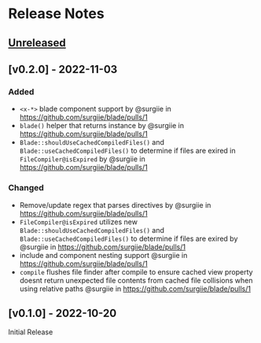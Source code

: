 # Release Notes

## [Unreleased](https://github.com/surgiie/blade/compare/v0.2.0...master)
## [v0.2.0] - 2022-11-03

### Added

- `<x-*>` blade component support by @surgiie in https://github.com/surgiie/blade/pulls/1
- `blade()` helper that returns instance by @surgiie in https://github.com/surgiie/blade/pulls/1
-  `Blade::shouldUseCachedCompiledFiles()` and `Blade::useCachedCompiledFiles()` to determine if files are exired in `FileCompiler@isExpired` by @surgiie in https://github.com/surgiie/blade/pulls/1
### Changed
- Remove/update regex that parses directives by @surgiie in https://github.com/surgiie/blade/pulls/1
-  `FileCompiler@isExpired` utilizes new `Blade::shouldUseCachedCompiledFiles()` and `Blade::useCachedCompiledFiles()` to determine if files are exired by @surgiie in https://github.com/surgiie/blade/pulls/1
- include and component nesting support @surgiie in https://github.com/surgiie/blade/pulls/1
- `compile` flushes file finder after compile to ensure cached view property doesnt return unexpected file contents from cached file collisions when using relative paths @surgiie in https://github.com/surgiie/blade/pulls/1

## [v0.1.0] - 2022-10-20

Initial Release
